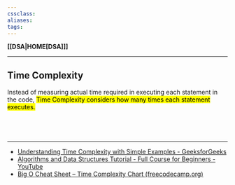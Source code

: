 ```yaml
---
cssclass:
aliases:
tags:
---
```

**[[DSA|HOME[DSA]]]**

---
## Time Complexity
Instead of measuring actual time required in executing each statement in the code, <mark class="hltr-lightgreen">Time Complexity considers how many times each statement executes.</mark>

<br>

# 
---
- [Understanding Time Complexity with Simple Examples - GeeksforGeeks](https://www.geeksforgeeks.org/understanding-time-complexity-simple-examples/)
- [Algorithms and Data Structures Tutorial - Full Course for Beginners - YouTube](https://www.youtube.com/watch?v=8hly31xKli0)
- [Big O Cheat Sheet – Time Complexity Chart (freecodecamp.org)](https://www.freecodecamp.org/news/big-o-cheat-sheet-time-complexity-chart/)
